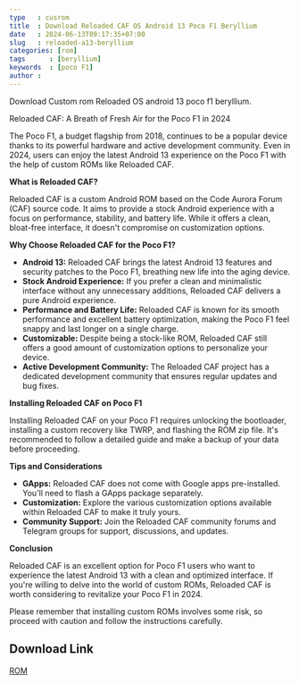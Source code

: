 ```yaml
---
type   : cusrom
title  : Download Reloaded CAF OS Android 13 Poco F1 Beryllium
date   : 2024-06-13T09:17:35+07:00
slug   : reloaded-a13-beryllium
categories: [rom]
tags      : [beryllium]
keywords  : [poco F1]
author :
---
```


Download Custom rom Reloaded OS android 13 poco f1 beryllium.

Reloaded CAF: A Breath of Fresh Air for the Poco F1 in 2024

The Poco F1, a budget flagship from 2018, continues to be a popular device thanks to its powerful hardware and active development community. Even in 2024, users can enjoy the latest Android 13 experience on the Poco F1 with the help of custom ROMs like Reloaded CAF.

**What is Reloaded CAF?**

Reloaded CAF is a custom Android ROM based on the Code Aurora Forum (CAF) source code. It aims to provide a stock Android experience with a focus on performance, stability, and battery life. While it offers a clean, bloat-free interface, it doesn't compromise on customization options.

**Why Choose Reloaded CAF for the Poco F1?**

* **Android 13:** Reloaded CAF brings the latest Android 13 features and security patches to the Poco F1, breathing new life into the aging device.
* **Stock Android Experience:** If you prefer a clean and minimalistic interface without any unnecessary additions, Reloaded CAF delivers a pure Android experience.
* **Performance and Battery Life:** Reloaded CAF is known for its smooth performance and excellent battery optimization, making the Poco F1 feel snappy and last longer on a single charge.
* **Customizable:** Despite being a stock-like ROM, Reloaded CAF still offers a good amount of customization options to personalize your device.
* **Active Development Community:** The Reloaded CAF project has a dedicated development community that ensures regular updates and bug fixes.

**Installing Reloaded CAF on Poco F1**

Installing Reloaded CAF on your Poco F1 requires unlocking the bootloader, installing a custom recovery like TWRP, and flashing the ROM zip file. It's recommended to follow a detailed guide and make a backup of your data before proceeding.

**Tips and Considerations**

* **GApps:** Reloaded CAF does not come with Google apps pre-installed. You'll need to flash a GApps package separately.
* **Customization:** Explore the various customization options available within Reloaded CAF to make it truly yours.
* **Community Support:** Join the Reloaded CAF community forums and Telegram groups for support, discussions, and updates.

**Conclusion**

Reloaded CAF is an excellent option for Poco F1 users who want to experience the latest Android 13 with a clean and optimized interface. If you're willing to delve into the world of custom ROMs, Reloaded CAF is worth considering to revitalize your Poco F1 in 2024.

Please remember that installing custom ROMs involves some risk, so proceed with caution and follow the instructions carefully.


## Download Link
[ROM](https://sourceforge.net/projects/reloaded-caf/files/beryllium/)
